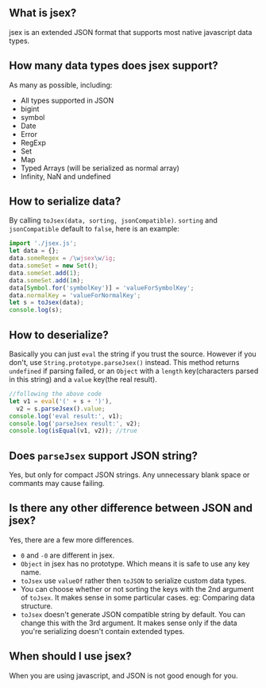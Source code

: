 ## What is jsex?
jsex is an extended JSON format that supports most native javascript data types.


## How many data types does jsex support?
As many as possible, including:
* All types supported in JSON
* bigint
* symbol
* Date
* Error
* RegExp
* Set
* Map
* Typed Arrays (will be serialized as normal array)
* Infinity, NaN and undefined


## How to serialize data?
By calling `toJsex(data, sorting, jsonCompatible)`. `sorting` and `jsonCompatible` default to `false`, here is an example:
```javascript
import './jsex.js';
let data = {};
data.someRegex = /\wjsex\w/ig;
data.someSet = new Set();
data.someSet.add(1);
data.someSet.add(1n);
data[Symbol.for('symbolKey')] = 'valueForSymbolKey';
data.normalKey = 'valueForNormalKey';
let s = toJsex(data);
console.log(s);
```


## How to deserialize?
Basically you can just `eval` the string if you trust the source. However if you don't, use `String.prototype.parseJsex()` instead. This method returns `undefined` if parsing failed, or an `Object` with a `length` key(characters parsed in this string) and a `value` key(the real result).
```javascript
//following the above code
let v1 = eval('(' + s + ')'),
  v2 = s.parseJsex().value;
console.log('eval result:', v1);
console.log('parseJsex result:', v2);
console.log(isEqual(v1, v2)); //true
```


## Does `parseJsex` support JSON string?
Yes, but only for compact JSON strings. Any unnecessary blank space or commants may cause failing.


## Is there any other difference between JSON and jsex?
Yes, there are a few more differences.
* `0` and `-0` are different in jsex.
* `Object` in jsex has no prototype. Which means it is safe to use any key name.
* `toJsex` use `valueOf` rather then `toJSON` to serialize custom data types.
* You can choose whether or not sorting the keys with the 2nd argument of `toJsex`. It makes sense in some particular cases. eg: Comparing data structure.
* `toJsex` doesn't generate JSON compatible string by default. You can change this with the 3rd argument. It makes sense only if the data you're serializing doesn't contain extended types.


## When should I use jsex?
When you are using javascript, and JSON is not good enough for you.